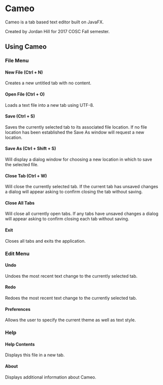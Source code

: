 # Cameo

Cameo is a tab based text editor built on JavaFX.

Created by Jordan Hill for 2017 COSC Fall semester.

## Using Cameo

### File Menu
#### New File (Ctrl + N)
Creates a new untitled tab with no content.

#### Open File (Ctrl + O)
Loads a text file into a new tab using UTF-8.

#### Save (Ctrl + S)
Saves the currently selected tab to its associated file location.
If no file location has been established the Save As window will request a new location.

#### Save As (Ctrl + Shift + S)
Will display a dialog window for choosing a new location in which to save the selected file.

#### Close Tab (Ctrl + W)
Will close the currently selected tab.
If the current tab has unsaved changes a dialog will appear asking to confirm closing the tab without saving.

#### Close All Tabs
Will close all currently open tabs.
If any tabs have unsaved changes a dialog will appear asking to confirm closing each tab without saving.

#### Exit
Closes all tabs and exits the application.

### Edit Menu
#### Undo
Undoes the most recent text change to the currently selected tab.

#### Redo
Redoes the most recent text change to the currently selected tab.

#### Preferences
Allows the user to specify the current theme as well as text style.

### Help
#### Help Contents
Displays this file in a new tab.

#### About
Displays additional information about Cameo.